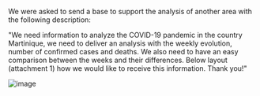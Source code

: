 We were asked to send a base to support the analysis of another area with the following
description:

"We need information to analyze the COVID-19 pandemic in the country Martinique, we need
to deliver an analysis with the weekly evolution, number of confirmed cases and deaths. We
also need to have an easy comparison between the weeks and their differences. Below layout
(attachment 1) how we would like to receive this information. Thank you!"

![image](https://user-images.githubusercontent.com/99370492/200467266-6a8bdca7-886e-4d06-82c0-3d57f58f0727.png)
